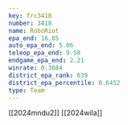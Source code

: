 ```yaml
---
key: frc3418
number: 3418
name: RoboRiot
epa_end: 16.85
auto_epa_end: 5.06
teleop_epa_end: 9.58
endgame_epa_end: 2.21
winrate: 0.3684
district_epa_rank: 639
district_epa_percentile: 0.6452
type: Team
---
```

[[2024mndu2]]
[[2024wila]]

